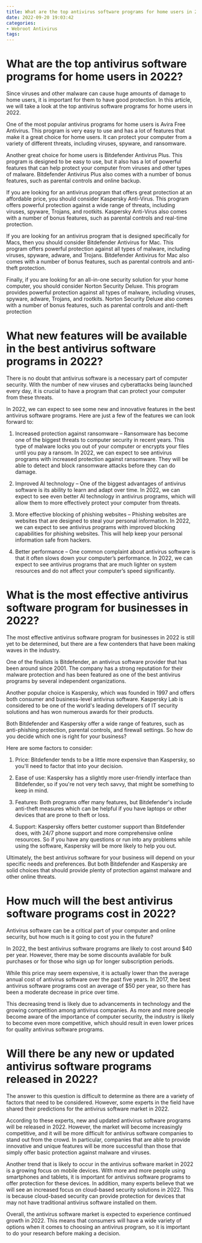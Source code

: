 ```yaml
---
title: What are the top antivirus software programs for home users in 2022
date: 2022-09-20 19:03:42
categories:
- Webroot Antivirus
tags:
---
```



#  What are the top antivirus software programs for home users in 2022?

Since viruses and other malware can cause huge amounts of damage to home users, it is important for them to have good protection. In this article, we will take a look at the top antivirus software programs for home users in 2022.

One of the most popular antivirus programs for home users is Avira Free Antivirus. This program is very easy to use and has a lot of features that make it a great choice for home users. It can protect your computer from a variety of different threats, including viruses, spyware, and ransomware.

Another great choice for home users is Bitdefender Antivirus Plus. This program is designed to be easy to use, but it also has a lot of powerful features that can help protect your computer from viruses and other types of malware. Bitdefender Antivirus Plus also comes with a number of bonus features, such as parental controls and online backup.

If you are looking for an antivirus program that offers great protection at an affordable price, you should consider Kaspersky Anti-Virus. This program offers powerful protection against a wide range of threats, including viruses, spyware, Trojans, and rootkits. Kaspersky Anti-Virus also comes with a number of bonus features, such as parental controls and real-time protection.

If you are looking for an antivirus program that is designed specifically for Macs, then you should consider Bitdefender Antivirus for Mac. This program offers powerful protection against all types of malware, including viruses, spyware, adware, and Trojans. Bitdefender Antivirus for Mac also comes with a number of bonus features, such as parental controls and anti-theft protection.

Finally, if you are looking for an all-in-one security solution for your home computer, you should consider Norton Security Deluxe. This program provides powerful protection against all types of malware, including viruses, spyware, adware, Trojans, and rootkits. Norton Security Deluxe also comes with a number of bonus features, such as parental controls and anti-theft protection

#  What new features will be available in the best antivirus software programs in 2022?

There is no doubt that antivirus software is a necessary part of computer security. With the number of new viruses and cyberattacks being launched every day, it is crucial to have a program that can protect your computer from these threats.

In 2022, we can expect to see some new and innovative features in the best antivirus software programs. Here are just a few of the features we can look forward to:

1. Increased protection against ransomware – Ransomware has become one of the biggest threats to computer security in recent years. This type of malware locks you out of your computer or encrypts your files until you pay a ransom. In 2022, we can expect to see antivirus programs with increased protection against ransomware. They will be able to detect and block ransomware attacks before they can do damage.

2. Improved AI technology – One of the biggest advantages of antivirus software is its ability to learn and adapt over time. In 2022, we can expect to see even better AI technology in antivirus programs, which will allow them to more effectively protect your computer from threats.

3. More effective blocking of phishing websites – Phishing websites are websites that are designed to steal your personal information. In 2022, we can expect to see antivirus programs with improved blocking capabilities for phishing websites. This will help keep your personal information safe from hackers.

4. Better performance – One common complaint about antivirus software is that it often slows down your computer’s performance. In 2022, we can expect to see antivirus programs that are much lighter on system resources and do not affect your computer’s speed significantly.

#  What is the most effective antivirus software program for businesses in 2022?

The most effective antivirus software program for businesses in 2022 is still yet to be determined, but there are a few contenders that have been making waves in the industry.

One of the finalists is Bitdefender, an antivirus software provider that has been around since 2001. The company has a strong reputation for their malware protection and has been featured as one of the best antivirus programs by several independent organizations.

Another popular choice is Kaspersky, which was founded in 1997 and offers both consumer and business-level antivirus software. Kaspersky Lab is considered to be one of the world's leading developers of IT security solutions and has won numerous awards for their products.

Both Bitdefender and Kaspersky offer a wide range of features, such as anti-phishing protection, parental controls, and firewall settings. So how do you decide which one is right for your business?

Here are some factors to consider:

1. Price: Bitdefender tends to be a little more expensive than Kaspersky, so you'll need to factor that into your decision.

2. Ease of use: Kaspersky has a slightly more user-friendly interface than Bitdefender, so if you're not very tech savvy, that might be something to keep in mind.

3. Features: Both programs offer many features, but Bitdefender's include anti-theft measures which can be helpful if you have laptops or other devices that are prone to theft or loss.

4. Support: Kaspersky offers better customer support than Bitdefender does, with 24/7 phone support and more comprehensive online resources. So if you have any questions or run into any problems while using the software, Kaspersky will be more likely to help you out.

Ultimately, the best antivirus software for your business will depend on your specific needs and preferences. But both Bitdefender and Kaspersky are solid choices that should provide plenty of protection against malware and other online threats.

#  How much will the best antivirus software programs cost in 2022?

Antivirus software can be a critical part of your computer and online security, but how much is it going to cost you in the future?

In 2022, the best antivirus software programs are likely to cost around $40 per year. However, there may be some discounts available for bulk purchases or for those who sign up for longer subscription periods.

While this price may seem expensive, it is actually lower than the average annual cost of antivirus software over the past five years. In 2017, the best antivirus software programs cost an average of $50 per year, so there has been a moderate decrease in price over time.

This decreasing trend is likely due to advancements in technology and the growing competition among antivirus companies. As more and more people become aware of the importance of computer security, the industry is likely to become even more competitive, which should result in even lower prices for quality antivirus software programs.

#  Will there be any new or updated antivirus software programs released in 2022?

The answer to this question is difficult to determine as there are a variety of factors that need to be considered. However, some experts in the field have shared their predictions for the antivirus software market in 2022.

According to these experts, new and updated antivirus software programs will be released in 2022. However, the market will become increasingly competitive, and it will be more difficult for antivirus software companies to stand out from the crowd. In particular, companies that are able to provide innovative and unique features will be more successful than those that simply offer basic protection against malware and viruses.

Another trend that is likely to occur in the antivirus software market in 2022 is a growing focus on mobile devices. With more and more people using smartphones and tablets, it is important for antivirus software programs to offer protection for these devices. In addition, many experts believe that we will see an increased focus on cloud-based security solutions in 2022. This is because cloud-based security can provide protection for devices that may not have traditional antivirus software installed on them.

Overall, the antivirus software market is expected to experience continued growth in 2022. This means that consumers will have a wide variety of options when it comes to choosing an antivirus program, so it is important to do your research before making a decision.
